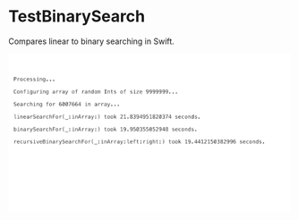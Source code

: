 # TestBinarySearch

Compares linear to binary searching in Swift.

![ScreenShot](/Assets/TestBinarySearch.png)
